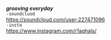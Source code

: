 ***grooving everyday***  
```-soundcluod```  
https://soundcloud.com/user-227471096  
```-insta```  
https://www.instagram.com/r1aqhals/
